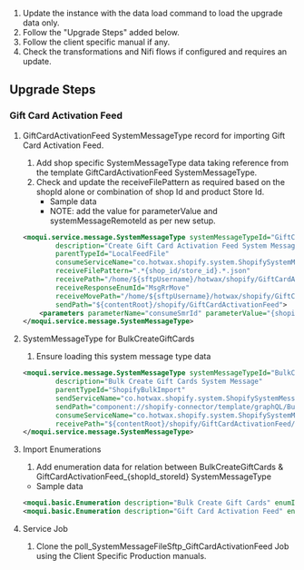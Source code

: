 1. Update the instance with the data load command to load the upgrade data only. 
2. Follow the "Upgrade Steps" added below. 
3. Follow the client specific manual if any. 
4. Check the transformations and Nifi flows if configured and requires an update.

## Upgrade Steps
### Gift Card Activation Feed
1. GiftCardActivationFeed SystemMessageType record for importing Gift Card Activation Feed.
   1. Add shop specific SystemMessageType data taking reference from the template GiftCardActivationFeed SystemMessageType.
   2. Check and update the receiveFilePattern as required based on the shopId alone or combination of shop Id and product Store Id.
       - Sample data
       - NOTE: add the value for parameterValue and systemMessageRemoteId as per new setup.
    ```xml
    <moqui.service.message.SystemMessageType systemMessageTypeId="GiftCardActivationFeed_{shopId_storeId}"
            description="Create Gift Card Activation Feed System Message"
            parentTypeId="LocalFeedFile"
            consumeServiceName="co.hotwax.shopify.system.ShopifySystemMessageServices.consume#GraphQLBulkImportFeed"
            receiveFilePattern=".*{shop_id/store_id}.*.json" 
            receivePath="/home/${sftpUsername}/hotwax/shopify/GiftCardActivationFeed"
            receiveResponseEnumId="MsgRrMove"
            receiveMovePath="/home/${sftpUsername}/hotwax/shopify/GiftCardActivationFeed/archive"
            sendPath="${contentRoot}/shopify/GiftCardActivationFeed">
        <parameters parameterName="consumeSmrId" parameterValue="{shopify_remote}" systemMessageRemoteId="RemoteSftp"/>
    </moqui.service.message.SystemMessageType>
    ```

2. SystemMessageType for BulkCreateGiftCards
   1. Ensure loading this system message type data
    ```xml
    <moqui.service.message.SystemMessageType systemMessageTypeId="BulkCreateGiftCards"
            description="Bulk Create Gift Cards System Message"
            parentTypeId="ShopifyBulkImport"
            sendServiceName="co.hotwax.shopify.system.ShopifySystemMessageServices.send#BulkMutationSystemMessage"
            sendPath="component://shopify-connector/template/graphQL/BulkCreateGiftCards.ftl"
            consumeServiceName="co.hotwax.shopify.system.ShopifySystemMessageServices.consume#BulkOperationResult"
            receivePath="${contentRoot}/shopify/GiftCardActivationFeed/result/BulkOperationResult-${systemMessageId}-${remoteMessageId}-${nowDate}.jsonl">
    </moqui.service.message.SystemMessageType>
    ```
4. Import Enumerations
    1. Add enumeration data for relation between BulkCreateGiftCards & GiftCardActivationFeed_{shopId_storeId} SystemMessageType
    - Sample data
    ```xml
    <moqui.basic.Enumeration description="Bulk Create Gift Cards" enumId="BulkCreateGiftCards" enumTypeId="ShopifyMessageTypeEnum" relatedEnumTypeId="ShopifyMessageTypeEnum"/>
    <moqui.basic.Enumeration description="Gift Card Activation Feed" enumId="GiftCardActivationFeed_{shopId_storeId}" enumTypeId="ShopifyMessageTypeEnum" relatedEnumId="BulkCreateGiftCards" relatedEnumTypeId="ShopifyMessageTypeEnum"/>
    ```

5. Service Job
    1. Clone the poll_SystemMessageFileSftp_GiftCardActivationFeed Job using the Client Specific Production manuals.